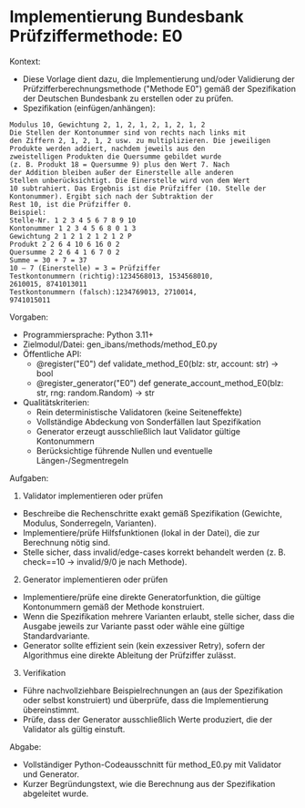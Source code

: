 # Implementierung Bundesbank Prüfziffermethode: E0

Kontext:
- Diese Vorlage dient dazu, die Implementierung und/oder Validierung der Prüfzifferberechnungsmethode ("Methode E0") gemäß der Spezifikation der Deutschen Bundesbank zu erstellen oder zu prüfen.
- Spezifikation (einfügen/anhängen):

```Text
Modulus 10, Gewichtung 2, 1, 2, 1, 2, 1, 2, 1, 2
Die Stellen der Kontonummer sind von rechts nach links mit
den Ziffern 2, 1, 2, 1, 2 usw. zu multiplizieren. Die jeweiligen
Produkte werden addiert, nachdem jeweils aus den
zweistelligen Produkten die Quersumme gebildet wurde
(z. B. Produkt 18 = Quersumme 9) plus den Wert 7. Nach
der Addition bleiben außer der Einerstelle alle anderen
Stellen unberücksichtigt. Die Einerstelle wird von dem Wert
10 subtrahiert. Das Ergebnis ist die Prüfziffer (10. Stelle der
Kontonummer). Ergibt sich nach der Subtraktion der
Rest 10, ist die Prüfziffer 0.
Beispiel:
Stelle-Nr. 1 2 3 4 5 6 7 8 9 10
Kontonummer 1 2 3 4 5 6 8 0 1 3
Gewichtung 2 1 2 1 2 1 2 1 2 P
Produkt 2 2 6 4 10 6 16 0 2
Quersumme 2 2 6 4 1 6 7 0 2
Summe = 30 + 7 = 37
10 – 7 (Einerstelle) = 3 = Prüfziffer
Testkontonummern (richtig):1234568013, 1534568010,
2610015, 8741013011
Testkontonummern (falsch):1234769013, 2710014,
9741015011
```

Vorgaben:
- Programmiersprache: Python 3.11+
- Zielmodul/Datei: gen_ibans/methods/method_E0.py
- Öffentliche API:
  - @register("E0") def validate_method_E0(blz: str, account: str) -> bool
  - @register_generator("E0") def generate_account_method_E0(blz: str, rng: random.Random) -> str
- Qualitätskriterien:
  - Rein deterministische Validatoren (keine Seiteneffekte)
  - Vollständige Abdeckung von Sonderfällen laut Spezifikation
  - Generator erzeugt ausschließlich laut Validator gültige Kontonummern
  - Berücksichtige führende Nullen und eventuelle Längen-/Segmentregeln

Aufgaben:
1) Validator implementieren oder prüfen
- Beschreibe die Rechenschritte exakt gemäß Spezifikation (Gewichte, Modulus, Sonderregeln, Varianten).
- Implementiere/prüfe Hilfsfunktionen (lokal in der Datei), die zur Berechnung nötig sind.
- Stelle sicher, dass invalid/edge-cases korrekt behandelt werden (z. B. check==10 -> invalid/9/0 je nach Methode).

2) Generator implementieren oder prüfen
- Implementiere/prüfe eine direkte Generatorfunktion, die gültige Kontonummern gemäß der Methode konstruiert.
- Wenn die Spezifikation mehrere Varianten erlaubt, stelle sicher, dass die Ausgabe jeweils zur Variante passt oder wähle eine gültige Standardvariante.
- Generator sollte effizient sein (kein exzessiver Retry), sofern der Algorithmus eine direkte Ableitung der Prüfziffer zulässt.

3) Verifikation
- Führe nachvollziehbare Beispielrechnungen an (aus der Spezifikation oder selbst konstruiert) und überprüfe, dass die Implementierung übereinstimmt.
- Prüfe, dass der Generator ausschließlich Werte produziert, die der Validator als gültig einstuft.

Abgabe:
- Vollständiger Python-Codeausschnitt für method_E0.py mit Validator und Generator.
- Kurzer Begründungstext, wie die Berechnung aus der Spezifikation abgeleitet wurde.